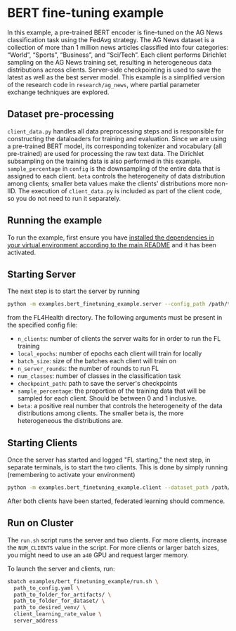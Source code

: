 # BERT fine-tuning example
In this example, a pre-trained BERT encoder is fine-tuned on the AG News classification task using the FedAvg strategy. The AG News dataset is a collection of more than 1 million news articles classified into four categories: “World”, “Sports”, “Business”, and “Sci/Tech”. Each client performs Dirichlet sampling on the AG News training set, resulting in heterogeneous data distributions across clients. Server-side checkpointing is used to save the latest as well as the best server model.
This example is a simplified version of the research code in `research/ag_news`, where partial parameter exchange techniques are explored.

## Dataset pre-processing
`client_data.py` handles all data preprocessing steps and is responsible for constructing the dataloaders for training and evaluation.
Since we are using a pre-trained BERT model, its corresponding tokenizer and vocabulary (all pre-trained) are used for processing
the raw text data. The Dirichlet subsampling on the training data is also performed in this example. `sample_percentage` in `config` is the downsampling of the entire data that is assigned to each client. `beta` controls the heterogeneity of data distribution among clients; smaller beta values make the clients' distributions more non-IID.
The execution of `client_data.py` is included
as part of the client code, so you do not need to run it separately.

## Running the example
To run the example, first ensure you have [installed the dependencies in your virtual environment according to the main README](/README.md#development-requirements) and it has been activated.

## Starting Server

The next step is to start the server by running
```bash
python -m examples.bert_finetuning_example.server --config_path /path/to/config.yaml
```
from the FL4Health directory. The following arguments must be present in the specified config file:
* `n_clients`: number of clients the server waits for in order to run the FL training
* `local_epochs`: number of epochs each client will train for locally
* `batch_size`: size of the batches each client will train on
* `n_server_rounds`: the number of rounds to run FL
* `num_classes`: number of classes in the classification task
* `checkpoint_path`: path to save the server's checkpoints
* `sample_percentage`: the proportion of the training data that will be sampled for each client. Should be between 0 and 1 inclusive.
* `beta`: a positive real number that controls the heterogeneity of the data distributions among clients. The smaller beta is, the more heterogeneous the distributions are.

## Starting Clients

Once the server has started and logged "FL starting," the next step, in separate terminals, is to start the two
clients. This is done by simply running (remembering to activate your environment)
```bash
python -m examples.bert_finetuning_example.client --dataset_path /path/to/data
```

After both clients have been started, federated learning should commence.

## Run on Cluster
The `run.sh` script runs the server and two clients. For more clients, increase the `NUM_CLIENTS` value in the script. For more clients or larger batch sizes, you might need to use an `a40` GPU and request larger memory.

To launch the server and clients, run:

```bash
sbatch examples/bert_finetuning_example/run.sh \
  path_to_config.yaml \
  path_to_folder_for_artifacts/ \
  path_to_folder_for_dataset/ \
  path_to_desired_venv/ \
  client_learning_rate_value \
  server_address
```

